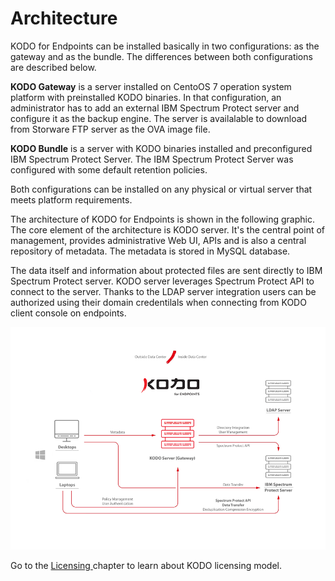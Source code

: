 # Architecture

KODO for Endpoints can be installed basically in two configurations: as the gateway and as the bundle. The differences between both configurations are described below. 

**KODO Gateway** is a server installed on CentoOS 7 operation system platform with preinstalled KODO binaries. In that configuration, an administrator has to add an external IBM Spectrum Protect server and configure it as the backup engine. The server is availalable to download from Storware FTP server as the OVA image file.  

**KODO Bundle** is a server with KODO binaries installed and preconfigured IBM Spectrum Protect Server. The IBM Spectrum Protect Server was configured with some default retention policies. 

Both configurations can be installed on any physical or virtual server that meets platform requirements. 

The architecture of KODO for Endpoints is shown in the following graphic. The core element of the architecture is KODO server. It's the central point of management, provides administrative Web UI, APIs and is also a central repository of metadata. The metadata is stored in MySQL database.  

The data itself and information about protected files are sent directly to IBM Spectrum Protect server. KODO server leverages Spectrum Protect API to connect to the server. Thanks to the LDAP server integration users can be authorized using their domain credentilals when connecting from KODO client console on endpoints.  





![](../.gitbook/assets/image%20%287%29.png)

Go to the [Licensing ](licensing.md)chapter to learn about KODO licensing model.

